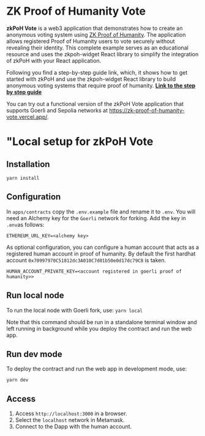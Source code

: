 # ZK Proof of Humanity Vote

**zkPoH Vote** is a web3 application that demonstrates how to create an anonymous voting system using [ZK Proof of Humanity](https://github.com/elmol/zk-proof-of-humanity). The application allows registered Proof of Humanity users to vote securely without revealing their identity. This complete example serves as an educational resource and uses the zkpoh-widget React library to simplify the integration of zkPoH with your React application.

Following you find a step-by-step guide link, which, it shows how to get started with zkPoH and use the zkpoh-widget React library to build anonymous voting systems that require proof of humanity.
[**Link to the step by step guide**](https://github.com/elmol/zk-proof-of-humanity-vote/blob/main/step-by-step-guide.md)

You can try out a functional version of the zkPoH Vote application that supports Goerli and Sepolia networks at https://zk-proof-of-humanity-vote.vercel.app/.

# "Local setup for zkPoH Vote

## Installation

`yarn install`

## Configuration

In `apps/contracts` copy the `.env.example` file and rename it to `.env`. You will need an Alchemy key for the `Goerli` network for forking. Add the key in `.env`as follows:

```shell
ETHEREUM_URL_KEY=<alchemy key>
```

As optional configuration, you can configure a human account that acts as a registered human account in proof of humanity. By default the first hardhat account `0x70997970C51812dc3A010C7d01b50e0d17dc79C8` is taken.

```shell
HUMAN_ACCOUNT_PRIVATE_KEY=<account registered in goerli proof of humanity>>
```

## Run local node

To run the local node with Goerli fork, use:
`yarn local`

Note that this command should be run in a standalone terminal window and left running in background while you deploy the contract and run the web app.

## Run dev mode

To deploy the contract and run the web app in development mode, use:

```shell
yarn dev
```

## Access

1. Access `http://localhost:3000` in a browser.
2. Select the `localhost` network in Metamask.
3. Connect to the Dapp with the human account.
